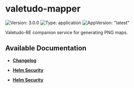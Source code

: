 # valetudo-mapper

![Version: 3.0.0](https://img.shields.io/badge/Version-3.0.0-informational?style=flat-square) ![Type: application](https://img.shields.io/badge/Type-application-informational?style=flat-square) ![AppVersion: "latest"](https://img.shields.io/badge/AppVersion-"latest"-informational?style=flat-square)

Valetudo-RE companion service for generating PNG maps.

## Available Documentation

- [**Changelog**](CHANGELOG)

- [**Helm Security**](container-security)

- [**Helm Security**](helm-security)

